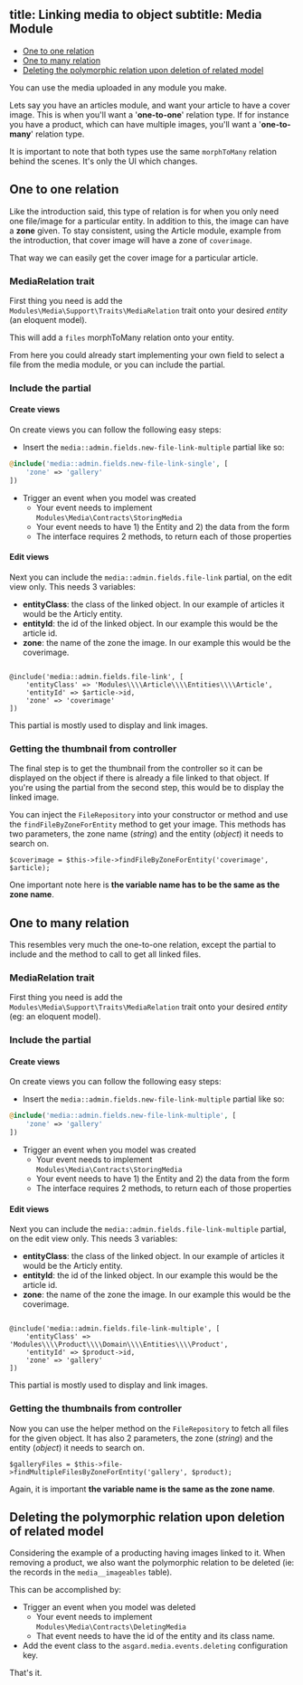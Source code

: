 title: Linking media to object
subtitle: Media Module
-------

- [One to one relation](#one-to-one-relation)
- [One to many relation](#one-to-many-relation)
- [Deleting the polymorphic relation upon deletion of related model](#delete-polymorphic-relation)

You can use the media uploaded in any module you make. 

Lets say you have an articles module, and want your article to have a cover image. This is when you'll want a '**one-to-one**' relation type. If for instance you have a product, which can have multiple images, you'll want a '**one-to-many**' relation type.

It is important to note that both types use the same `morphToMany` relation behind the scenes. It's only the UI which changes.


## <a name="one-to-one-relation" class="anchor" href="#one-to-one-relation"></a> One to one relation


Like the introduction said, this type of relation is for when you only need one file/image for a particular entity. In addition to this, the image can have a **zone** given. To stay consistent, using the Article module, example from the introduction, that cover image will have a zone of `coverimage`.

That way we can easily get the cover image for a particular article.

### MediaRelation trait

First thing you need is add the `Modules\Media\Support\Traits\MediaRelation` trait onto your desired *entity* (an eloquent model).

This will add a `files` morphToMany relation onto your entity.

From here you could already start implementing your own field to select a file from the media module, or you can include the partial.

### Include the partial

#### Create views

On create views you can follow the following easy steps:

- Insert the `media::admin.fields.new-file-link-multiple` partial like so:

``` php
@include('media::admin.fields.new-file-link-single', [
    'zone' => 'gallery'
])
```

- Trigger an event when you model was created
    - Your event needs to implement `Modules\Media\Contracts\StoringMedia`
    - Your event needs to have 1) the Entity and 2) the data from the form
    - The interface requires 2 methods, to return each of those properties

#### Edit views

Next you can include the `media::admin.fields.file-link` partial, on the edit view only. This needs 3 variables:

- **entityClass**: the class of the linked object. In our example of articles it would be the Articly entity.
- **entityId**: the id of the linked object. In our example this would be the article id.
- **zone**: the name of the zone the image. In our example this would be the coverimage.


``` .language-markup

@include('media::admin.fields.file-link', [
    'entityClass' => 'Modules\\\\Article\\\\Entities\\\\Article',
    'entityId' => $article->id,
    'zone' => 'coverimage'
])
```

This partial is mostly used to display and link images.

### Getting the thumbnail from controller

The final step is to get the thumbnail from the controller so it can be displayed on the object if there is already a file linked to that object. If you're using the partial from the second step, this would be to display the linked image.

You can inject the `FileRepository` into your constructor or method and use the `findFileByZoneForEntity` method to get your image. This methods has two parameters, the zone name (*string*) and the entity (*object*) it needs to search on.

``` .language-php
$coverimage = $this->file->findFileByZoneForEntity('coverimage', $article);
```

One important note here is **the variable name has to be the same as the zone name**.


## <a name="one-to-many-relation" class="anchor" href="#one-to-many-relation"></a> One to many relation

This resembles very much the one-to-one relation, except the partial to include and the method to call to get all linked files.

### MediaRelation trait

First thing you need is add the `Modules\Media\Support\Traits\MediaRelation` trait onto your desired *entity* (eg: an eloquent model).

### Include the partial


#### Create views

On create views you can follow the following easy steps:

- Insert the `media::admin.fields.new-file-link-multiple` partial like so:

``` php
@include('media::admin.fields.new-file-link-multiple', [
    'zone' => 'gallery'
])
```

- Trigger an event when you model was created
    - Your event needs to implement `Modules\Media\Contracts\StoringMedia`
    - Your event needs to have 1) the Entity and 2) the data from the form
    - The interface requires 2 methods, to return each of those properties



#### Edit views

Next you can include the `media::admin.fields.file-link-multiple` partial, on the edit view only. This needs 3 variables:

- **entityClass**: the class of the linked object. In our example of articles it would be the Articly entity.
- **entityId**: the id of the linked object. In our example this would be the article id.
- **zone**: the name of the zone the image. In our example this would be the coverimage.


``` .language-markup

@include('media::admin.fields.file-link-multiple', [
    'entityClass' => 'Modules\\\\Product\\\\Domain\\\\Entities\\\\Product',
    'entityId' => $product->id,
    'zone' => 'gallery'
])

```

This partial is mostly used to display and link images.

### Getting the thumbnails from controller

Now you can use the helper method on the `FileRepository` to fetch all files for the given object. It has also 2 parameters, the zone (*string*) and the entity (*object*) it needs to search on.

``` .language-php
$galleryFiles = $this->file->findMultipleFilesByZoneForEntity('gallery', $product);
```

Again, it is important **the variable name is the same as the zone name**.

## <a name="delete-polymorphic-relation" class="anchor" href="#delete-polymorphic-relation"></a> Deleting the polymorphic relation upon deletion of related model

Considering the example of a producting having images linked to it. When removing a product, we also want the polymorphic relation to be deleted (ie: the records in the `media__imageables` table). 

This can be accomplished by: 

- Trigger an event when you model was deleted
    - Your event needs to implement `Modules\Media\Contracts\DeletingMedia`
    - That event needs to have the id of the entity and its class name.
- Add the event class to the `asgard.media.events.deleting` configuration key.

That's it.
